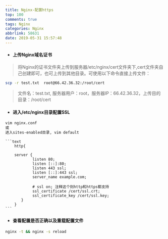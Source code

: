 ```yaml
---
title: Nginx-配置https
top: 100
comments: true
tags: Nginx
categories: Nginx
abbrlink: 58631
date: 2019-05-31 15:57:48
---
```

<!--![](https://source.unsplash.com/random/800x200)-->
<!--&emsp;-->

- #### 上传Nginx域名证书

>将Nginx的证书文件夹上传到服务器/etc/nginx/cert文件夹下,cert文件夹自己创建即可，也可上传到其他目录。可使用以下命令直接上传文件：
```bash
scp -r test.txt  root@66.42.36.32:/root/cert
```
<!-- more -->

> 文件名：test.txt, 服务器用户：root，服务器IP：66.42.36.32，上传目的目录：/root/cert

- #### 进入/etc/nginx目录配置SSL
```bash
vim nginx.conf 
或
进入sites-enabled目录, vim default
```
    ```text
        http{
        
        server {  
                listen 80;
                listen [::]:80; 
                listen 443 ssl;
                listen [::]:443 ssl;
                server_name example.com;
        
                # ssl on; 注释这个则http和https都支持
                ssl_certificate /cert/ssl.crt;
                ssl_certificate_key /cert/ssl.key;
           }
        }
    ```

- #### 查看配置是否正确以及重载配置文件
```bash
nginx -t && nginx -s reload
```
